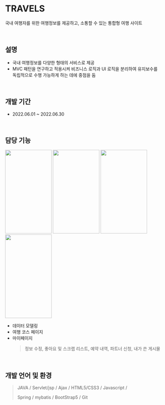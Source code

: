 #  TRAVELS
국내 여행자를 위한 여행정보를 제공하고, 소통할 수 있는 통합형 여행 사이트      

<br>

## 설명
* 국내 여행정보를 다양한 형태의 서비스로 제공
* MVC 패턴을 연구하고 적용시켜 비즈니스 로직과 UI 로직을 분리하여 유지보수를 독립적으로        수행 가능하게 하는 데에 중점을 둠

<br>

## 개발 기간
* 2022.06.01 ~ 2022.06.30 

<br>

## 담당 기능

<img src="https://user-images.githubusercontent.com/64256411/183465218-6465c5dd-4d64-4d00-b762-0c5fc340f449.png" width="150" height="270">   <img src="https://user-images.githubusercontent.com/64256411/183466029-9a6f36be-dc83-493a-b0f3-21c42014721e.png" width="150" height="270">   <img src="https://user-images.githubusercontent.com/64256411/183466251-f8a32a06-44f3-4764-b048-597cc230c04e.png" width="150" height="270">   <img src="https://user-images.githubusercontent.com/64256411/183467496-7e4aec38-2a0d-4b84-8c52-5bfa2b28290e.png" width="150" height="270"> 

* 데이터 모델링
* 여행 코스 페이지
* 마이페이지 
  >정보 수정, 좋아요 및 스크랩 리스트, 예약 내역, 파트너 신청, 내가 쓴 게시물

<br>

## 개발 언어 및 환경 

  > JAVA / Servlet/jsp /  Ajax /  HTML5/CSS3 /  Javascript / 
  > 
  > Spring /  mybatis /  BootStrap5 /  Git



<br>
